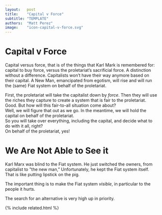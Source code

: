 ```yaml
---
layout:   post
title:    "Capital v Force"
subtitle: "TEMPLATE"
authors:  "Matt Perez"
image:    "icon-capital-v-force.svg"
---
```


<div style="display:none;">
 <p>Capital versus force, that is of the things that Karl Mark is remembered for. A distinction without a difference. Capital to buy force, versus the proletariat’s sacrificial force.</p>
</div>

<h1>Capital v Force</h1>
 <p>Capital versus force, that is of the things that Karl Mark is remembered for: capital to buy force, versus the proletariat’s sacrificial force. A distinction without a difference. Capitalists won’t have their way anymore based on their capital. A New Man, emancipated from egotism, will rise and will run the (same) <span class="_paradigm">Fiat</span> system on behalf of the proletariat.</p>
 <div class="_speakera">First, the proletariat will take the capitalist down by <em>force</em>. Then they will use the riches they capture to create a system that is fair to the proletariat.</div>
 <div class="_speakerb">Good. But how will this fair-to-all situation come about?</div>
 <div class="_speakera">Well, we will figure that out as we go. In the meantime, we will hold the capital on behalf of the proletariat.</div>
 <div class="_speakerb">So you will take over everything, including the capital, and decide what to do with it all, right?</div>
 <div class="_speakera">On behalf of the proletariat, yes!</div>
 
<h1>We Are Not Able to See it</h1>
 <p>Karl Marx was blind to the <span class='_paradigm'>Fiat</span> system. He just switched the owners, from capitalist to &rdquo;the new man,&rdquo; Unfortunately, he kept the <span class='_paradigm'>Fiat</span> system itself. That is like putting lipstick on the pig.</p>
 <p>The important thing is to make the <span class='_paradigm'>Fiat</span> system <em>visible</em>, in particular to the people it hurts.</p>
 <p>The search for an alternative is very high up in priority.</p>

{% include related.html %}